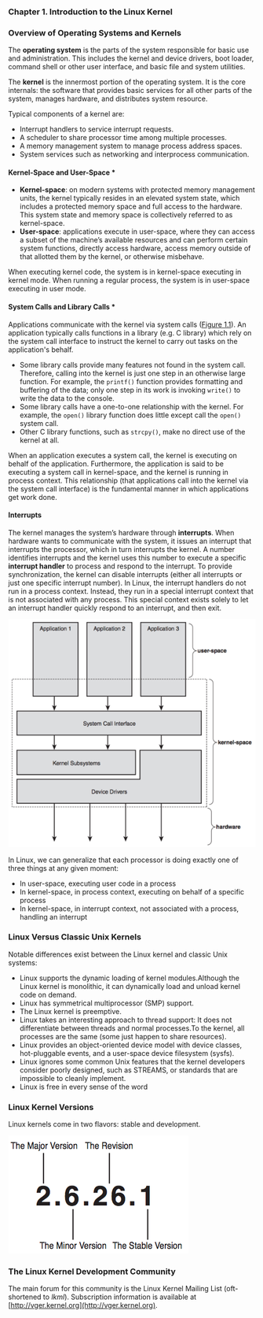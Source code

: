 ### **Chapter 1. Introduction to the Linux Kernel**

### Overview of Operating Systems and Kernels

The **operating system** is the parts of the system responsible for basic use and administration. This includes the kernel and device drivers, boot loader, command shell or other user interface, and basic file and system utilities.

The **kernel** is the innermost portion of the operating system. It is the core internals: the software that provides basic services for all other parts of the system, manages hardware, and distributes system resource.

Typical components of a kernel are:

* Interrupt handlers to service interrupt requests.
* A scheduler to share processor time among multiple processes.
* A memory management system to manage process address spaces.
* System services such as networking and interprocess communication.

#### Kernel-Space and User-Space *

* **Kernel-space**: on modern systems with protected memory management units, the kernel typically resides in an elevated system state, which includes a protected memory space and full access to the hardware. This system state and memory space is collectively referred to as kernel-space.
* **User-space**: applications execute in user-space, where they can access a subset of the machine’s available resources and can perform certain system functions, directly access hardware, access memory outside of that allotted them by the kernel, or otherwise misbehave.

When executing kernel code, the system is in kernel-space executing in kernel mode. When running a regular process, the system is in user-space executing in user mode.

#### System Calls and Library Calls *

Applications communicate with the kernel via system calls ([Figure 1.1](figure_1.1.png)). An application typically calls functions in a library (e.g. C library) which rely on the system call interface to instruct the kernel to carry out tasks on the application's behalf.

* Some library calls provide many features not found in the system call. Therefore, calling into the kernel is just one step in an otherwise large function. For example, the `printf()` function provides formatting and buffering of the data; only one step in its work is invoking `write()` to write the data to the console.
* Some library calls have a one-to-one relationship with the kernel. For example, the `open()` library function does little except call the `open()` system call.
* Other C library functions, such as `strcpy()`, make no direct use of the kernel at all.

When an application executes a system call, the kernel is executing on behalf of the application. Furthermore, the application is said to be executing a system call in kernel-space, and the kernel is running in process context. This relationship (that applications call into the kernel via the system call interface) is the fundamental manner in which applications get work done.

#### Interrupts

The kernel manages the system’s hardware through **interrupts**. When hardware wants to communicate with the system, it issues an interrupt that interrupts the processor, which in turn interrupts the kernel. A number identifies interrupts and the kernel uses this number to execute a specific **interrupt handler** to process and respond to the interrupt. To provide synchronization, the kernel can disable interrupts (either all interrupts or just one specific interrupt number). In Linux, the interrupt handlers do not run in a process context. Instead, they run in a special interrupt context that is not associated with any process. This special context exists solely to let an interrupt handler quickly respond to an interrupt, and then exit.

[![Figure 1.1 Relationship between applications, the kernel, and hardware.](figure_1.1_600.png)](figure_1.1.png "Figure 1.1 Relationship between applications, the kernel, and hardware.")

In Linux, we can generalize that each processor is doing exactly one of three things at any given moment:

* In user-space, executing user code in a process
* In kernel-space, in process context, executing on behalf of a specific process
* In kernel-space, in interrupt context, not associated with a process, handling an interrupt

### Linux Versus Classic Unix Kernels

Notable differences exist between the Linux kernel and classic Unix systems:

* Linux supports the dynamic loading of kernel modules.Although the Linux kernel is monolithic, it can dynamically load and unload kernel code on demand.
* Linux has symmetrical multiprocessor (SMP) support.
* The Linux kernel is preemptive.
* Linux takes an interesting approach to thread support: It does not differentiate between threads and normal processes.To the kernel, all processes are the same (some just happen to share resources).
* Linux provides an object-oriented device model with device classes, hot-pluggable events, and a user-space device filesystem (sysfs).
* Linux ignores some common Unix features that the kernel developers consider poorly designed, such as STREAMS, or standards that are impossible to cleanly implement.
* Linux is free in every sense of the word

### Linux Kernel Versions

Linux kernels come in two flavors: stable and development.

[![Figure 1.2 Kernel version naming convention.](figure_1.2.png)](figure_1.2.png "Figure 1.2 Kernel version naming convention.")

### The Linux Kernel Development Community

The main forum for this community is the Linux Kernel Mailing List (oft-shortened to *lkml*). Subscription information is available at [http://vger.kernel.org](http://vger.kernel.org).

